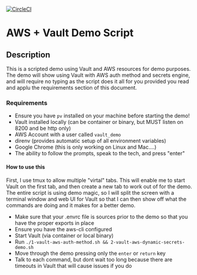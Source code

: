 [![CircleCI](https://circleci.com/gh/mtharpe/vault-aws-demo/tree/main.svg?style=svg)](https://circleci.com/gh/mtharpe/vault-aws-demo/tree/main)

# AWS + Vault Demo Script

## Description
This is a scripted demo using Vault and AWS resources for demo purposes. The demo will show using Vault with AWS auth method and secrets engine, and will require no typing as the script does it all for you provided you read and applu the requirements section of this document.

### Requirements
+ Ensure you have `pv` installed on your machine before starting the demo!
+ Vault installed locally (can be container or binary, but MUST listen on 8200 and be http only)
+ AWS Account with a user called `vault_demo`
+ direnv (provides automatic setup of all environment variables)
+ Google Chrome (this is only working on Linux and Mac....)
+ The ability to follow the prompts, speak to the tech, and press "enter"

#### How to use this
First, I use tmux to allow multiple "virtal" tabs. This will enable me to start Vault on the first tab, and then create a new tab to work out of for the demo. The entire script is using demo magic, so I will split the screen with a terminal window and web UI for Vault so that I can then show off what the commands are doing and it makes for a better demo.

+ Make sure that your .envrc file is sources prior to the demo so that you have the proper exports in place
+ Ensure you have the aws-cli configured
+ Start Vault (via container or local binary)
+ Run `./1-vault-aws-auth-method.sh && 2-vault-aws-dynamic-secrets-demo.sh`
+ Move through the demo pressing only the `enter` or `return` key
+ Talk to each command, but dont wait too long because there are timeouts in Vault that will cause issues if you do

